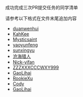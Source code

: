 成功完成三次PR提交任务的同学清单

请参考以下格式在文件末尾追加内容

* [duanwenhui](duanwenhuiIMAU.md)
* [KahKee](KahKee.md)
* [Mysticsaint](users/Mysticsaint.md)
* [yaoyunfeng](yyf.md)
* [sunxingyu](users/1004701224.md)
* [沧海猎人](users/zhangqixun.md)
* [Nick-yifan](Nick-yifan.md)
* [ZZZXXXCCCWXY999](ZZZXXXCCCWXY999.md)
* [GaoLihai](lihai.md)
* [RookieXu](xh1315099.md)
* [Cody](Cody.md)
* [GaoLihai](users/GAOSILIHAI.md)
